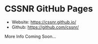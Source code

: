 # CSSNR GitHub Pages

*   Website: https://cssnr.github.io/
*   Github: https://github.com/cssnr/

More Info Coming Soon...
